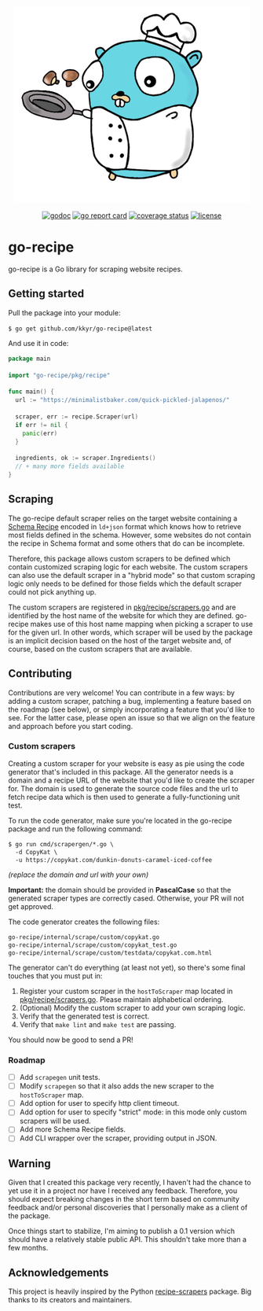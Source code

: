<p align="center">
    <img src="logo.png" alt="go-recipe-logo" title="go-recipe" class="img-responsive" />
</p>

<p align="center">
    <a href="https://pkg.go.dev/github.com/kkyr/go-recipe?tab=doc"><img src="https://img.shields.io/badge/go.dev-reference-007d9c?logo=go&logoColor=white" alt="godoc" title="godoc"/></a>
    <a href="https://goreportcard.com/report/github.com/kkyr/go-recipe"><img src="https://goreportcard.com/badge/github.com/kkyr/go-recipe" alt="go report card" title="go report card"/></a>
    <a href="https://coveralls.io/github/kkyr/go-recipe?branch=main"><img src="https://coveralls.io/repos/github/kkyr/go-recipe/badge.svg?branch=main" alt="coverage status" title="coverage status"/></a>
    <a href="https://github.com/kkyr/go-recipe/blob/main/LICENSE"><img src="https://img.shields.io/github/license/kkyr/go-recipe" alt="license" title="license"/></a>
</p>

# go-recipe

go-recipe is a Go library for scraping website recipes.

## Getting started

Pull the package into your module:

`$ go get github.com/kkyr/go-recipe@latest`

And use it in code:

```go
package main

import "go-recipe/pkg/recipe"

func main() {
  url := "https://minimalistbaker.com/quick-pickled-jalapenos/"
	
  scraper, err := recipe.Scraper(url)
  if err != nil {
	panic(err)
  }
	
  ingredients, ok := scraper.Ingredients() 
  // + many more fields available
}
```

## Scraping

The go-recipe default scraper relies on the target website containing a [Schema Recipe](https://schema.org/Recipe) encoded in `ld+json` format which knows how to retrieve most fields defined in the schema. However, some websites do not contain the recipe in Schema format and some others that do can be incomplete.

Therefore, this package allows custom scrapers to be defined which contain customized scraping logic for each website. The custom scrapers can also use the default scraper in a "hybrid mode" so that custom scraping logic only needs to be defined for those fields which the default scraper could not pick anything up.

The custom scrapers are registered in [pkg/recipe/scrapers.go](/pkg/recipe/scrapers.go) and are identified by the host name of the website for which they are defined. go-recipe makes use of this host name mapping when picking a scraper to use for the given url. In other words, which scraper will be used by the package is an implicit decision based on the host of the target website and, of course, based on the custom scrapers that are available.

## Contributing

Contributions are very welcome! You can contribute in a few ways: by adding a custom scraper, patching a bug, implementing a feature based on the roadmap (see below), or simply incorporating a feature that you'd like to see. For the latter case, please open an issue so that we align on the feature and approach before you start coding.

### Custom scrapers

Creating a custom scraper for your website is easy as pie using the code generator that's included in this package. All the generator needs is a domain and a recipe URL of the website that you'd like to create the scraper for. The domain is used to generate the source code files and the url to fetch recipe data which is then used to generate a fully-functioning unit test.

To run the code generator, make sure you're located in the go-recipe package and run the following command:

```shell
$ go run cmd/scrapergen/*.go \
  -d CopyKat \
  -u https://copykat.com/dunkin-donuts-caramel-iced-coffee
```

_(replace the domain and url with your own)_

**Important:** the domain should be provided in **PascalCase** so that the generated scraper types are correctly cased. Otherwise, your PR will not get approved.

The code generator creates the following files:

```shell
go-recipe/internal/scrape/custom/copykat.go
go-recipe/internal/scrape/custom/copykat_test.go
go-recipe/internal/scrape/custom/testdata/copykat.com.html
```

The generator can't do everything (at least not yet), so there's some final touches that you must put in:
1. Register your custom scraper in the `hostToScraper` map located in [pkg/recipe/scrapers.go](/pkg/recipe/scrapers.go). Please maintain alphabetical ordering.
2. (Optional) Modify the custom scraper to add your own scraping logic.
3. Verify that the generated test is correct.
4. Verify that `make lint` and `make test` are passing.

You should now be good to send a PR!

### Roadmap

- [ ] Add `scrapegen` unit tests.
- [ ] Modify `scrapegen` so that it also adds the new scraper to the `hostToScraper` map.
- [ ] Add option for user to specify http client timeout.
- [ ] Add option for user to specify "strict" mode: in this mode only custom scrapers will be used.
- [ ] Add more Schema Recipe fields.
- [ ] Add CLI wrapper over the scraper, providing output in JSON.

## Warning

Given that I created this package very recently, I haven't had the chance to yet use it in a project nor have I received any feedback. Therefore, you should expect breaking changes in the short term based on community feedback and/or personal discoveries that I personally make as a client of the package.

Once things start to stabilize, I'm aiming to publish a 0.1 version which should have a relatively stable public API. This shouldn't take more than a few months.

## Acknowledgements

This project is heavily inspired by the Python [recipe-scrapers](https://github.com/hhursev/recipe-scrapers) package. Big thanks to its creators and maintainers.
